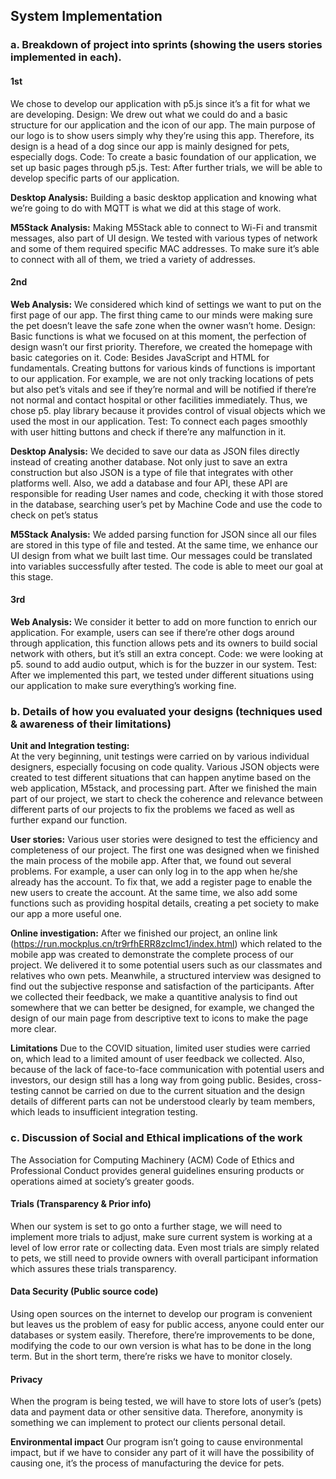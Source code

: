 ##  System Implementation
### a. Breakdown of project into sprints (showing the users stories implemented in each).
#### 1st
We chose to develop our application with p5.js since it’s a fit for what we are developing.
Design: We drew out what we could do and a basic structure for our application and the icon of our app. The main purpose of our logo is to show users simply why they’re using this app. Therefore, its design is a head of a dog since our app is mainly designed for pets, especially dogs.
Code: To create a basic foundation of our application, we set up basic pages through p5.js.
Test: After further trials, we will be able to develop specific parts of our application.

**Desktop Analysis:**
Building a basic desktop application and knowing what we’re going to do with MQTT is what we did at this stage of work.

**M5Stack Analysis:**
Making M5Stack able to connect to Wi-Fi and transmit messages, also part of UI design. We tested with various types of network and some of them required specific MAC addresses. To make sure it’s able to connect with all of them, we tried a variety of addresses.

#### 2nd
**Web Analysis:**
We considered which kind of settings we want to put on the first page of our app. The first thing came to our minds were making sure the pet doesn’t leave the safe zone when the owner wasn’t home.
Design: Basic functions is what we focused on at this moment, the perfection of design wasn’t our first priority. Therefore, we created the homepage with basic categories on it.
Code: Besides JavaScript and HTML for fundamentals. Creating buttons for various kinds of functions is important to our application. For example, we are not only tracking locations of pets but also pet’s vitals and see if they’re normal and will be notified if there’re not normal and contact hospital or other facilities immediately. Thus, we chose p5. play library because it provides control of visual objects which we used the most in our application.
Test: To connect each pages smoothly with user hitting buttons and check if there’re any malfunction in it.

**Desktop Analysis:**
We decided to save our data as JSON files directly instead of creating another database. Not only just to save an extra construction but also JSON is a type of file that integrates with other platforms well.
Also, we add a database and four API, these API are responsible for reading User names and code, checking it with those stored in the database, searching user’s pet by Machine Code and use the code to check on pet’s status

**M5Stack Analysis:**
We added parsing function for JSON since all our files are stored in this type of file and tested. At the same time, we enhance our UI design from what we built last time. Our messages could be translated into variables successfully after tested. The code is able to meet our goal at this stage.

#### 3rd
**Web Analysis:**
We consider it better to add on more function to enrich our application. For example, users can see if there’re other dogs around through application, this function allows pets and its owners to build social network with others, but it’s still an extra concept.
Code: we were looking at p5. sound to add audio output, which is for the buzzer in our system.
Test: After we implemented this part, we tested under different situations using our application to make sure everything’s working fine.

### b. Details of how you evaluated your designs (techniques used & awareness of their limitations)
**Unit and Integration testing:**	
At the very beginning, unit testings were carried on by various individual designers, especially focusing on code quality. Various JSON objects were created to test different situations that can happen anytime based on the web application, M5stack, and processing part. After we finished the main part of our project, we start to check the coherence and relevance between different parts of our projects to fix the problems we faced as well as further expand our function.

**User stories:**
Various user stories were designed to test the efficiency and completeness of our project. The first one was designed when we finished the main process of the mobile app. After that, we found out several problems. For example, a user can only log in to the app when he/she already has the account. To fix that, we add a register page to enable the new users to create the account. At the same time, we also add some functions such as providing hospital details, creating a pet society to make our app a more useful one.

**Online investigation:**
After we finished our project, an online link (https://run.mockplus.cn/tr9rfhERR8zcImc1/index.html) which related to the mobile app was created to demonstrate the complete process of our project. We delivered it to some potential users such as our classmates and relatives who own pets. Meanwhile, a structured interview was designed to find out the subjective response and satisfaction of the participants. After we collected their feedback, we make a quantitive analysis to find out somewhere that we can better be designed, for example, we changed the design of our main page from descriptive text to icons to make the page more clear.

**Limitations**
Due to the COVID situation, limited user studies were carried on, which lead to a limited amount of user feedback we collected. Also, because of the lack of face-to-face communication with potential users and investors, our design still has a long way from going public. Besides, cross-testing cannot be carried on due to the current situation and the design details of different parts can not be understood clearly by team members, which leads to insufficient integration testing.

### c. Discussion of Social and Ethical implications of the work
The Association for Computing Machinery (ACM) Code of Ethics and Professional Conduct provides general guidelines ensuring products or operations aimed at society’s greater goods.

#### Trials (Transparency & Prior info)
When our system is set to go onto a further stage, we will need to implement more trials to adjust, make sure current system is working at a level of low error rate or collecting data. Even most trials are simply related to pets, we still need to provide owners with overall participant information which assures these trials transparency.

#### Data Security (Public source code)
Using open sources on the internet to develop our program is convenient but leaves us the problem of easy for public access, anyone could enter our databases or system easily. Therefore, there’re improvements to be done, modifying the code to our own version is what has to be done in the long term.
But in the short term, there’re risks we have to monitor closely.

#### Privacy
When the program is being tested, we will have to store lots of user’s (pets) data and payment data or other sensitive data. Therefore, anonymity is something we can implement to protect our clients personal detail.

**Environmental impact**
Our program isn’t going to cause environmental impact, but if we have to consider any part of it will have the possibility of causing one, it’s the process of manufacturing the device for pets.
